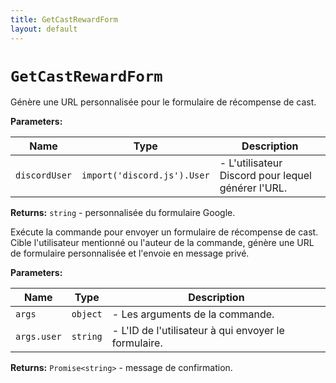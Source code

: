 ```yaml
---
title: GetCastRewardForm
layout: default
---
```


# `GetCastRewardForm`

Génère une URL personnalisée pour le formulaire de récompense de cast.

**Parameters:**

| Name | Type | Description |
| ---- | ---- | ----------- |
| `discordUser` | `import('discord.js').User` | - L'utilisateur Discord pour lequel générer l'URL. |

**Returns:** `string` - personnalisée du formulaire Google.

Exécute la commande pour envoyer un formulaire de récompense de cast. Cible l'utilisateur mentionné ou l'auteur de la commande, génère une URL de formulaire personnalisée et l'envoie en message privé.

**Parameters:**

| Name | Type | Description |
| ---- | ---- | ----------- |
| `args` | `object` | - Les arguments de la commande. |
| `args.user` | `string` | - L'ID de l'utilisateur à qui envoyer le formulaire. |

**Returns:** `Promise<string>` - message de confirmation.


